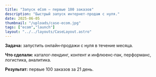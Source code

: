 ```yaml
---
title: "Запуск eCom — первые 100 заказов"
description: "Быстрый запуск интернет‑продаж с нуля."
date: 2025-06-05
thumbnail: "/uploads/case-ecom.jpg"
tags: ["ecom","launch"]
layout: "../../layouts/CaseLayout.astro"
---
```


**Задача:** запустить онлайн‑продажи с нуля в течение месяца.

**Что сделали:** каталог‑лендинг, контент и инфлюенс‑пак, перформанс, логистика, аналитика.

**Результат:** первые 100 заказов за 21 день.
